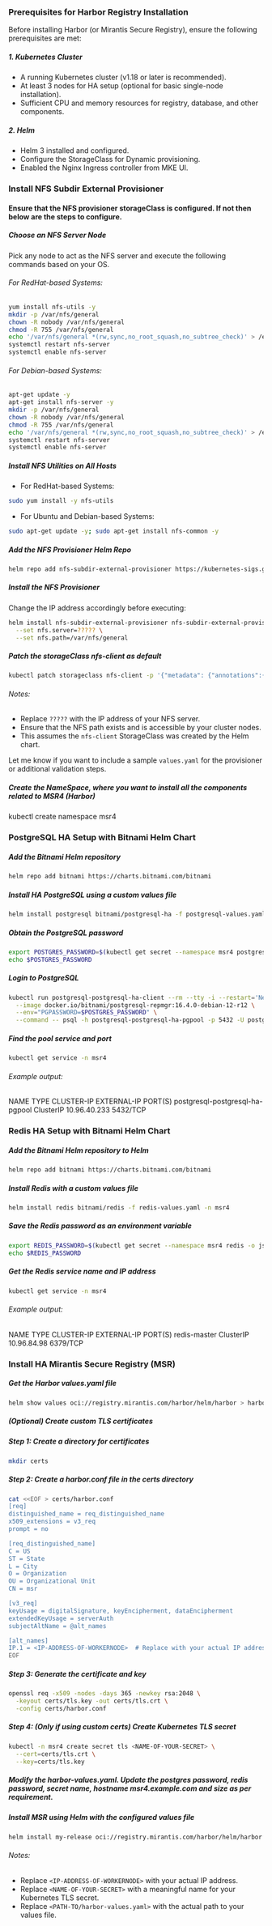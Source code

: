 ### Prerequisites for Harbor Registry Installation

Before installing Harbor (or Mirantis Secure Registry), ensure the following prerequisites are met:

##### 1. Kubernetes Cluster
- A running Kubernetes cluster (v1.18 or later is recommended).
- At least 3 nodes for HA setup (optional for basic single-node installation).
- Sufficient CPU and memory resources for registry, database, and other components.

##### 2. Helm
- Helm 3 installed and configured.
- Configure the StorageClass for Dynamic provisioning.
- Enabled the Nginx Ingress controller from MKE UI.


### Install NFS Subdir External Provisioner

#### Ensure that the NFS provisioner storageClass is configured. If not then below are the steps to configure.

##### Choose an NFS Server Node
Pick any node to act as the NFS server and execute the following commands based on your OS.

###### For RedHat-based Systems:
```sh
yum install nfs-utils -y
mkdir -p /var/nfs/general
chown -R nobody /var/nfs/general
chmod -R 755 /var/nfs/general
echo '/var/nfs/general *(rw,sync,no_root_squash,no_subtree_check)' > /etc/exports
systemctl restart nfs-server
systemctl enable nfs-server
```

###### For Debian-based Systems:
```sh
apt-get update -y
apt-get install nfs-server -y
mkdir -p /var/nfs/general
chown -R nobody /var/nfs/general
chmod -R 755 /var/nfs/general
echo '/var/nfs/general *(rw,sync,no_root_squash,no_subtree_check)' > /etc/exports
systemctl restart nfs-server
systemctl enable nfs-server
```

##### Install NFS Utilities on All Hosts

- For RedHat-based Systems:
```sh
sudo yum install -y nfs-utils
```
- For Ubuntu and Debian-based Systems:
```sh
sudo apt-get update -y; sudo apt-get install nfs-common -y
```

##### Add the NFS Provisioner Helm Repo
```sh
helm repo add nfs-subdir-external-provisioner https://kubernetes-sigs.github.io/nfs-subdir-external-provisioner
```

##### Install the NFS Provisioner
Change the IP address accordingly before executing:
```sh
helm install nfs-subdir-external-provisioner nfs-subdir-external-provisioner/nfs-subdir-external-provisioner \
  --set nfs.server=????? \
  --set nfs.path=/var/nfs/general
```
##### Patch the storageClass nfs-client as default
```sh
kubectl patch storageclass nfs-client -p '{"metadata": {"annotations":{"storageclass.kubernetes.io/is-default-class":"true"}}}'
```

###### Notes:
- Replace `?????` with the IP address of your NFS server.
- Ensure that the NFS path exists and is accessible by your cluster nodes.
- This assumes the `nfs-client` StorageClass was created by the Helm chart.

Let me know if you want to include a sample `values.yaml` for the provisioner or additional validation steps.


##### Create the NameSpace, where you want to install all the components related to MSR4 (Harbor)
kubectl create namespace msr4


### PostgreSQL HA Setup with Bitnami Helm Chart

##### Add the Bitnami Helm repository
```sh
helm repo add bitnami https://charts.bitnami.com/bitnami
```
##### Install HA PostgreSQL using a custom values file
```sh
helm install postgresql bitnami/postgresql-ha -f postgresql-values.yaml -n msr4
```
##### Obtain the PostgreSQL password
```sh
export POSTGRES_PASSWORD=$(kubectl get secret --namespace msr4 postgresql-postgresql-ha-postgresql -o jsonpath="{.data.password}" | base64 -d)
echo $POSTGRES_PASSWORD
```
##### Login to PostgreSQL
```sh
kubectl run postgresql-postgresql-ha-client --rm --tty -i --restart='Never' --namespace msr4 \
  --image docker.io/bitnami/postgresql-repmgr:16.4.0-debian-12-r12 \
  --env="PGPASSWORD=$POSTGRES_PASSWORD" \
  --command -- psql -h postgresql-postgresql-ha-pgpool -p 5432 -U postgres -d postgres
```

##### Find the pool service and port
```sh
kubectl get service -n msr4
```
###### Example output:
NAME                                  TYPE        CLUSTER-IP     EXTERNAL-IP   PORT(S)
postgresql-postgresql-ha-pgpool       ClusterIP   10.96.40.233   <none>        5432/TCP


### Redis HA Setup with Bitnami Helm Chart

##### Add the Bitnami Helm repository to Helm
```sh
helm repo add bitnami https://charts.bitnami.com/bitnami
```

##### Install Redis with a custom values file
```sh
helm install redis bitnami/redis -f redis-values.yaml -n msr4
```
##### Save the Redis password as an environment variable
```sh
export REDIS_PASSWORD=$(kubectl get secret --namespace msr4 redis -o jsonpath="{.data.redis-password}" | base64 -d)
echo $REDIS_PASSWORD
```

##### Get the Redis service name and IP address
```sh
kubectl get service -n msr4
```
###### Example output:
NAME           TYPE        CLUSTER-IP     EXTERNAL-IP   PORT(S)
redis-master   ClusterIP   10.96.84.98    <none>        6379/TCP



### Install HA Mirantis Secure Registry (MSR)

##### Get the Harbor values.yaml file
```sh
helm show values oci://registry.mirantis.com/harbor/helm/harbor > harbor-values.yaml
```
##### (Optional) Create custom TLS certificates

##### Step 1: Create a directory for certificates
```sh
mkdir certs
```

##### Step 2: Create a harbor.conf file in the certs directory
```sh
cat <<EOF > certs/harbor.conf
[req]
distinguished_name = req_distinguished_name
x509_extensions = v3_req
prompt = no

[req_distinguished_name]
C = US
ST = State
L = City
O = Organization
OU = Organizational Unit
CN = msr

[v3_req]
keyUsage = digitalSignature, keyEncipherment, dataEncipherment
extendedKeyUsage = serverAuth
subjectAltName = @alt_names

[alt_names]
IP.1 = <IP-ADDRESS-OF-WORKERNODE>  # Replace with your actual IP address
EOF
```

##### Step 3: Generate the certificate and key
```sh
openssl req -x509 -nodes -days 365 -newkey rsa:2048 \
  -keyout certs/tls.key -out certs/tls.crt \
  -config certs/harbor.conf
```

##### Step 4: (Only if using custom certs) Create Kubernetes TLS secret
```sh
kubectl -n msr4 create secret tls <NAME-OF-YOUR-SECRET> \
  --cert=certs/tls.crt \
  --key=certs/tls.key
```

##### Modify the harbor-values.yaml. Update the postgres password, redis password, secret name, hostname msr4.example.com and size as per requirement. 

##### Install MSR using Helm with the configured values file
```sh
helm install my-release oci://registry.mirantis.com/harbor/helm/harbor -f <PATH-TO/harbor-values.yaml> -n msr4
```

###### Notes:
- Replace `<IP-ADDRESS-OF-WORKERNODE>` with your actual IP address.
- Replace `<NAME-OF-YOUR-SECRET>` with a meaningful name for your Kubernetes TLS secret.
- Replace `<PATH-TO/harbor-values.yaml>` with the actual path to your values file.


